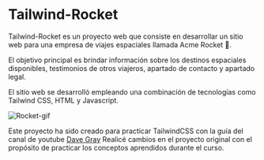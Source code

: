# Tailwind-Rocket
Tailwind-Rocket es un proyecto web que consiste en desarrollar un sitio web para una empresa de viajes espaciales llamada Acme Rocket 🚀. 

El objetivo principal es brindar información sobre los destinos espaciales disponibles, testimonios de otros viajeros, apartado de contacto y apartado legal. 

El sitio web se desarrolló empleando una combinación de tecnologías como Tailwind CSS, HTML y Javascript.


![Rocket-gif](https://github.com/AridanyS/Tailwind-Rocket/assets/130782674/188ae945-8e32-44f1-b1fc-f2ccf05c065d)


Este proyecto ha sido creado para practicar TailwindCSS con la guía del canal de youtube [Dave Gray](https://youtu.be/pYaamz6AyvU)
Realicé cambios en el proyecto original con el propósito de practicar los conceptos aprendidos durante el curso.
